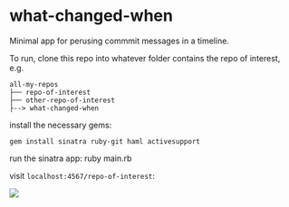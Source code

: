# what-changed-when

Minimal app for perusing commmit messages in a timeline.

To run, clone this repo into whatever folder contains the repo of interest, e.g.

    all-my-repos
    ├── repo-of-interest
    ├── other-repo-of-interest
    ├--> what-changed-when

install the necessary gems:

    gem install sinatra ruby-git haml activesupport
  
run the sinatra app:
    ruby main.rb
    
visit `localhost:4567/repo-of-interest`:

![](https://cloud.githubusercontent.com/assets/2084937/6668259/f24c1abe-cbc7-11e4-864b-3e64bd9f0acc.gif)
